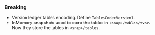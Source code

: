 <!--
A new scriv changelog fragment.

Uncomment the section that is right (remove the HTML comment wrapper).
For top level release notes, leave all the headers commented out.
-->

<!--
### Patch

- A bullet item for the Patch category.

-->
<!--
### Non-Breaking

- A bullet item for the Non-Breaking category.

-->

### Breaking

- Version ledger tables encoding. Define `TablesCodecVersion1`.
- InMemory snapshots used to store the tables in `<snap>/tables/tvar`. Now they
  store the tables in `<snap>/tables`.

